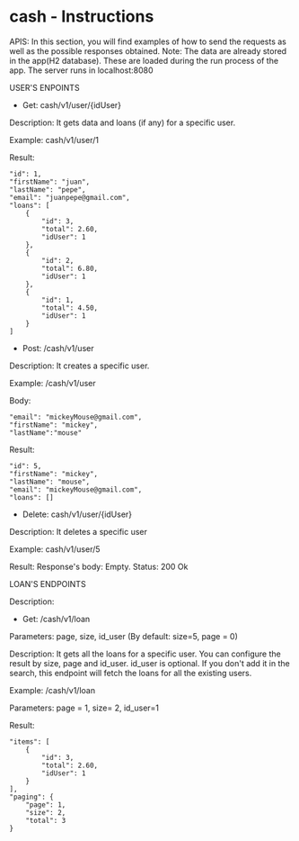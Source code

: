 # cash - Instructions 

APIS:
In this section, you will find examples of how to send the requests as well as the possible responses obtained. 
Note: The data are already stored in the app(H2 database). These are loaded during the run process of the app. 
The server runs in localhost:8080

USER'S ENPOINTS

- Get: cash/v1/user/{idUser}

Description: It gets data and loans (if any) for a specific user.

Example: cash/v1/user/1

Result: 

    "id": 1,   
    "firstName": "juan",
    "lastName": "pepe",
    "email": "juanpepe@gmail.com",
    "loans": [
        {
            "id": 3,
            "total": 2.60,
            "idUser": 1
        },
        {
            "id": 2,
            "total": 6.80,
            "idUser": 1
        },
        {
            "id": 1,
            "total": 4.50,
            "idUser": 1
        }
    ]

- Post: /cash/v1/user

Description: It creates a specific user.

Example: /cash/v1/user

Body: 

    "email": "mickeyMouse@gmail.com",
    "firstName": "mickey",
    "lastName":"mouse"

Result:

    "id": 5,
    "firstName": "mickey",
    "lastName": "mouse",
    "email": "mickeyMouse@gmail.com",
    "loans": []

- Delete: cash/v1/user/{idUser}

Description: It deletes a specific user

Example: cash/v1/user/5

Result: Response's body: Empty. Status: 200 Ok

LOAN'S ENDPOINTS

Description: 

- Get: /cash/v1/loan

Parameters: page, size, id_user (By default: size=5, page = 0)

Description: It gets all the loans for a specific user. You can configure the result by size, page and id_user. id_user is optional. If you don't add it in the search, this endpoint will fetch the loans for all the existing users.

Example: /cash/v1/loan

Parameters: page = 1, size= 2, id_user=1

Result:

    "items": [
        {
            "id": 3,
            "total": 2.60,
            "idUser": 1
        }
    ],
    "paging": {
        "page": 1,
        "size": 2,
        "total": 3
    }
